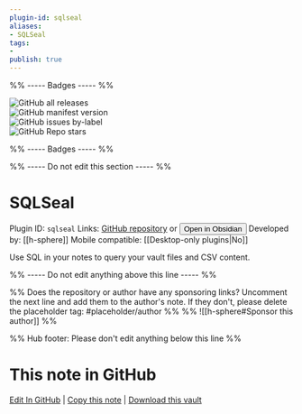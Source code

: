 ```yaml
---
plugin-id: sqlseal
aliases:
- SQLSeal
tags: 
- 
publish: true
---
```


%% ----- Badges ----- %%

![GitHub all releases](https://img.shields.io/github/downloads/h-sphere/sql-seal/total?color=573E7A&logo=github&style=for-the-badge)   
![GitHub manifest version](https://img.shields.io/github/manifest-json/v/h-sphere/sql-seal?color=573E7A&logo=github&style=for-the-badge)   
![GitHub issues by-label](https://img.shields.io/github/issues/h-sphere/sql-seal/help%20wanted?color=573E7A&logo=github&style=for-the-badge)   
![GitHub Repo stars](https://img.shields.io/github/stars/h-sphere/sql-seal?color=573E7A&logo=github&style=for-the-badge)

%% ----- Badges ----- %%

%% ----- Do not edit this section ----- %%

# SQLSeal

Plugin ID: `sqlseal`
Links: [GitHub repository](https://github.com/h-sphere/sql-seal) or [<button id=HH>Open in Obsidian</button>](obsidian://show-plugin?id=sqlseal)
Developed by: [[h-sphere]]
Mobile compatible: [[Desktop-only plugins|No]]

Use SQL in your notes to query your vault files and CSV content.

%% ----- Do not edit anything above this line ----- %% 

%% Does the repository or author have any sponsoring links? Uncomment the next line and add them to the author's note. If they don't, please delete the placeholder tag: #placeholder/author %%
%% ![[h-sphere#Sponsor this author]] %%

%% Hub footer: Please don't edit anything below this line %%

# This note in GitHub

<span class="git-footer">[Edit In GitHub](https://github.dev/obsidian-community/obsidian-hub/blob/main/02%20-%20Community%20Expansions/02.05%20All%20Community%20Expansions/Plugins/sqlseal.md "git-hub-edit-note") | [Copy this note](https://raw.githubusercontent.com/obsidian-community/obsidian-hub/main/02%20-%20Community%20Expansions/02.05%20All%20Community%20Expansions/Plugins/sqlseal.md "git-hub-copy-note") | [Download this vault](https://github.com/obsidian-community/obsidian-hub/archive/refs/heads/main.zip "git-hub-download-vault") </span>
